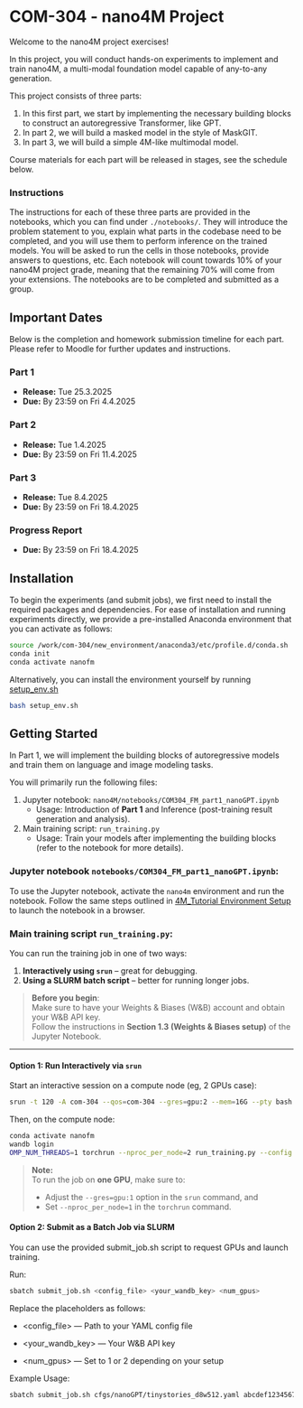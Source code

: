 # COM-304 - nano4M Project  

Welcome to the nano4M project exercises!  

In this project, you will conduct hands-on experiments to implement and train nano4M, a multi-modal foundation model capable of any-to-any generation.  

This project consists of three parts:  

1) In this first part, we start by implementing the necessary building blocks to construct an autoregressive Transformer, like GPT.
2) In part 2, we will build a masked model in the style of MaskGIT.  
3) In part 3, we will build a simple 4M-like multimodal model.

Course materials for each part will be released in stages, see the schedule below.  

### Instructions

The instructions for each of these three parts are provided in the notebooks, which you can find under `./notebooks/`. They will introduce the problem statement to you, explain what parts in the codebase need to be completed, and you will use them to perform inference on the trained models. You will be asked to run the cells in those notebooks, provide answers to questions, etc. Each notebook will count towards 10% of your nano4M project grade, meaning that the remaining 70% will come from your extensions. The notebooks are to be completed and submitted as a group.

## **Important Dates**  

Below is the completion and homework submission timeline for each part. Please refer to Moodle for further updates and instructions.  

### **Part 1**  
- **Release:** Tue 25.3.2025  
- **Due:** By 23:59 on Fri 4.4.2025  

### **Part 2**  
- **Release:** Tue 1.4.2025  
- **Due:** By 23:59 on Fri 11.4.2025  

### **Part 3**  
- **Release:** Tue 8.4.2025  
- **Due:** By 23:59 on Fri 18.4.2025  

### **Progress Report**  
- **Due:** By 23:59 on Fri 18.4.2025  

## **Installation**  

To begin the experiments (and submit jobs), we first need to install the required packages and dependencies. For ease of installation and running experiments directly, we provide a pre-installed Anaconda environment that you can activate as follows:  

```bash
source /work/com-304/new_environment/anaconda3/etc/profile.d/conda.sh
conda init
conda activate nanofm
```

Alternatively, you can install the environment yourself by running [setup_env.sh](setup_env.sh)
```bash
bash setup_env.sh
```

## Getting Started

In Part 1, we will implement the building blocks of autoregressive models and train them on language and image modeling tasks.

You will primarily run the following files:
1. Jupyter notebook: `nano4M/notebooks/COM304_FM_part1_nanoGPT.ipynb` 
   - Usage: Introduction of **Part 1** and Inference (post-training result generation and analysis).
2. Main training script: `run_training.py` 
   - Usage: Train your models after implementing the building blocks (refer to the notebook for more details).

### Jupyter notebook `notebooks/COM304_FM_part1_nanoGPT.ipynb`:
To use the Jupyter notebook, activate the `nano4m` environment and run the notebook. Follow the same steps outlined in [4M_Tutorial Environment Setup](4M_Tutorial/Environment.md) to launch the notebook in a browser.

### Main training script `run_training.py`:

You can run the training job in one of two ways:

1. **Interactively using `srun`** – great for debugging.
2. **Using a SLURM batch script** – better for running longer jobs.

> **Before you begin**:  
> Make sure to have your Weights & Biases (W&B) account and obtain your W&B API key.  
> Follow the instructions in **Section 1.3 (Weights & Biases setup)** of the Jupyter Notebook.

---

#### Option 1: Run Interactively via `srun`

Start an interactive session on a compute node (eg, 2 GPUs case):

```bash
srun -t 120 -A com-304 --qos=com-304 --gres=gpu:2 --mem=16G --pty bash
```
Then, on the compute node:

```bash
conda activate nanofm
wandb login
OMP_NUM_THREADS=1 torchrun --nproc_per_node=2 run_training.py --config cfgs/nanoGPT/tinystories_d8w512.yaml
```
> **Note:**  
> To run the job on **one GPU**, make sure to:
> - Adjust the `--gres=gpu:1` option in the `srun` command, and  
> - Set `--nproc_per_node=1` in the `torchrun` command.

#### Option 2: Submit as a Batch Job via SLURM
You can use the provided submit_job.sh script to request GPUs and launch training.

Run:
```bash
sbatch submit_job.sh <config_file> <your_wandb_key> <num_gpus>
```
Replace the placeholders as follows:

- <config_file> — Path to your YAML config file

- <your_wandb_key> — Your W&B API key

- <num_gpus> — Set to 1 or 2 depending on your setup

Example Usage:
```bash
sbatch submit_job.sh cfgs/nanoGPT/tinystories_d8w512.yaml abcdef1234567890 2
```



